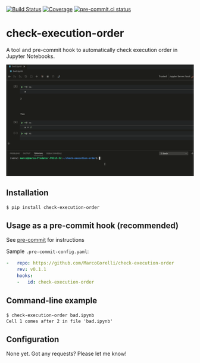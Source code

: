 [![Build Status](https://github.com/MarcoGorelli/check-execution-order/workflows/tox/badge.svg)](https://github.com/MarcoGorelli/check-execution-order/actions?workflow=tox)
[![Coverage](https://codecov.io/gh/MarcoGorelli/check-execution-order/branch/main/graph/badge.svg)](https://codecov.io/gh/MarcoGorelli/check-execution-order)
[![pre-commit.ci status](https://results.pre-commit.ci/badge/github/MarcoGorelli/check-execution-order/main.svg)](https://results.pre-commit.ci/latest/github/MarcoGorelli/check-execution-order/main)

check-execution-order
===========

A tool and pre-commit hook to automatically check execution order in Jupyter Notebooks.

<p align="center">
    <a href="#readme">
        <img alt="demo" src="https://raw.githubusercontent.com/nbQA-dev/nbQA-demo/master/check-execution-order.gif">
    </a>
</p>

## Installation

```console
$ pip install check-execution-order
```

## Usage as a pre-commit hook (recommended)

See [pre-commit](https://github.com/pre-commit/pre-commit) for instructions

Sample `.pre-commit-config.yaml`:

```yaml
-   repo: https://github.com/MarcoGorelli/check-execution-order
    rev: v0.1.1
    hooks:
    -   id: check-execution-order
```

## Command-line example

```console
$ check-execution-order bad.ipynb
Cell 1 comes after 2 in file 'bad.ipynb'
```

## Configuration

None yet. Got any requests? Please let me know!
